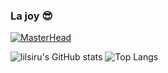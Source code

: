 ### La joy 😎

[![MasterHead](https://encrypted-tbn0.gstatic.com/images?q=tbn:ANd9GcTIZz3GqLU4F6GT_WiH79stx8NCSnLRvwsV6_NRlpglxA&s)](https://github.com/Cyro1234)

![lilsiru's GitHub stats](https://github-readme-stats.vercel.app/api?username=anuraghazra&show_icons=true&theme=jolly) ![Top Langs](https://github-readme-stats.vercel.app/api/top-langs/?username=anuraghazra&layout=compact)

